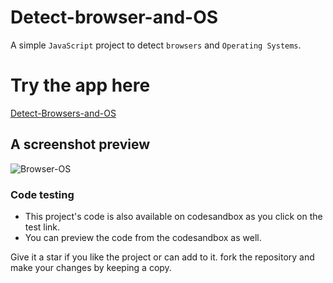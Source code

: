 # Detect-browser-and-OS
A simple `JavaScript` project to detect `browsers` and `Operating Systems`.

# Try the app here 
[Detect-Browsers-and-OS](https://n8g3cr.csb.app)


## A screenshot preview 

![Browser-OS](https://user-images.githubusercontent.com/81332784/177382825-b19a6574-d865-47be-afbe-886411bcb3ee.png)


### Code testing

- This project's code is also available on codesandbox as you click on the test link. 
- You can preview the code from the codesandbox as well. 

Give it a star if you like the project or can add to it. fork the repository and make your changes by keeping a copy.
